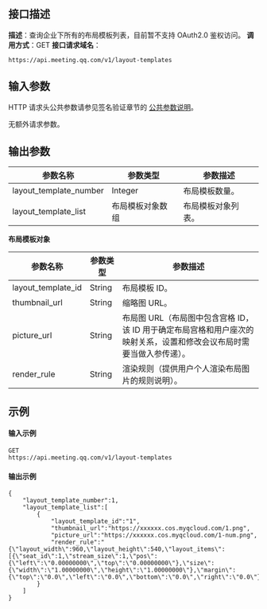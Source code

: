 ## 接口描述
**描述**：查询企业下所有的布局模板列表，目前暂不支持 OAuth2.0 鉴权访问。
**调用方式**：GET
**接口请求域名**：
```Plaintext
https://api.meeting.qq.com/v1/layout-templates
```




## 输入参数
HTTP 请求头公共参数请参见签名验证章节的 [公共参数说明](https://cloud.tencent.com/document/product/1095/42413#.E5.85.AC.E5.85.B1.E5.8F.82.E6.95.B0)。

无额外请求参数。



## 输出参数

| 参数名称               |  参数类型         | 参数描述           |
| ---------------------- | ---------------- | ------------------ |
| layout_template_number |  Integer          | 布局模板数量。     |
| layout_template_list   |  布局模板对象数组 | 布局模板对象列表。 |

**布局模板对象**

| 参数名称           |参数类型 | 参数描述                                                     |
| ------------------ | -------- | ------------------------------------------------------------ |
| layout_template_id | String   | 布局模板 ID。                                                 |
| thumbnail_url      | String   | 缩略图 URL。                                                  |
| picture_url        |  String   | 布局图 URL（布局图中包含宫格 ID，该 ID 用于确定布局宫格和用户座次的映射关系，设置和修改会议布局时需要当做入参传递）。 |
| render_rule        |  String   | 渲染规则（提供用户个人渲染布局图片的规则说明）。        |





## 示例

#### 输入示例
```plaintext
GET
https://api.meeting.qq.com/v1/layout-templates
```




#### 输出示例
```plaintext
{
    "layout_template_number":1,
    "layout_template_list":[
        {
            "layout_template_id":"1",
            "thumbnail_url":"https://xxxxxx.cos.myqcloud.com/1.png",
            "picture_url":"https://xxxxxx.cos.myqcloud.com/1-num.png",
            "render_rule":"{\"layout_width\":960,\"layout_height\":540,\"layout_items\":[{\"seat_id\":1,\"stream_size\":1,\"pos\":{\"left\":\"0.00000000\",\"top\":\"0.00000000\"},\"size\":{\"width\":\"1.00000000\",\"height\":\"1.00000000\"},\"margin\":{\"top\":\"0.0\",\"left\":\"0.0\",\"bottom\":\"0.0\",\"right\":\"0.0\"}}]}"
        }
    ]
}
```
